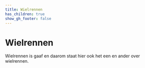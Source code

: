 ```yaml
---
title: Wielrennen
has_children: true
show_gh_footer: false
---
```


# Wielrennen

Wielrennen is gaaf en daarom staat hier ook het een en ander over wielrennen.